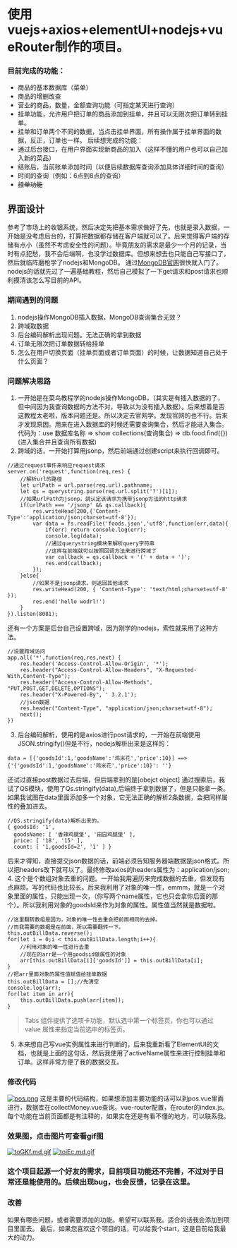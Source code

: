 # 使用vuejs+axios+elementUI+nodejs+vueRouter制作的项目。
### 目前完成的功能：
* 商品的基本数据库（菜单）
* 商品的增删改查
* 营业的商品，数量，金额查询功能（可指定某天进行查询）
* 挂单功能，允许用户把订单的商品添加到挂单，并且可以无限次把订单转到挂单。
* 挂单和订单两个不同的数据，当点击挂单界面，所有操作属于挂单界面的数据，反正，订单也一样。
后续想完成的功能：
* 通过后台接口，在用户界面实现新商品的加入（这样不懂的用户也可以自己加入新的菜品）
* 结账后，当前账单添加时间（以便后续数据库查询添加具体详细时间的查询）
* 时间的查询（例如：6点到8点的查询）
* ~~挂单功能~~
## 界面设计
参考了市场上的收银系统，然后决定先把基本需求做好了先，也就是录入数据，一开始是没考虑后台的，打算把数据都存储在客户端就可以了。后来觉得客户端的存储有点小（虽然不考虑安全性的问题）。毕竟朋友的需求是最少一个月的记录，当时有点犯愁，我不会后端啊，也没学过数据库。但想来想去也只能自己写接口了，然后就临阵磨枪学了nodejs和MongoDB。
通过[MongoDB官网](https://docs.mongodb.com/manual/reference/mongo-shell/)很快就入门了。nodejs的话就先过了一遍基础教程，然后自己模拟了一下get请求和post请求也顺利摸清该怎么写目前的API。
### 期间遇到的问题
1. nodejs操作MongoDB插入数据，MongoDB查询集合无效？
2. 跨域取数据
3. 后台编码解析出现问题。无法正确的拿到数据
4. 订单无限次把订单数据转给挂单
5. 怎么在用户切换页面（挂单页面或者订单页面）的时候，让数据知道自己处于什么页面？
### 问题解决思路
1. 一开始是在菜鸟教程学的nodejs操作MongoDB，（其实是有插入数据的了，但中间因为我查询数据的方法不对，导致以为没有插入数据）。后来想着是否这教程太老啦，版本问题还是。所以决定去官网学。发现官网的也不行。后来才发现原因。用来在进入数据库的时候还需要查询集合，然后才能进入集合。代码为：use 数据库名称 => show collections(查询集合) => db.food.find({})(进入集合并且查询所有数据)
2. 跨域的话，一开始打算用jsonp，然后前端通过创建script来执行回调即可。
```
//通过request事件来响应request请求
server.on('request',function(req,res) {
    //解析url的路径
    let urlPath = url.parse(req.url).pathname;
    let qs = querystring.parse(req.url.split('?')[1]);
    //如果urlPath为jsonp，就认定该请求为携带jsonp方法的http请求
    if(urlPath === '/jsonp' && qs.callback){
        res.writeHead(200,{'Content-Type':'application/json;charset=utf-8'});
        var data = fs.readFile('foods.json','utf8',function(err,data){
            if(err) return console.log(err);
            console.log(data);
            //通过querystring模块来解析query字符串
            //这样在前端就可以按照回调方法来进行跨域了
            var callback = qs.callback + '(' + data + ')';
            res.end(callback);
        });
    }else{
        //如果不是jsonp请求，则返回其他请求
        res.writeHead(200, { 'Content-Type': 'text/html;charset=utf-8' });
        res.end('hello wodrl!')
    }
}).listen(8081);
```
还有一个方案是后台自己设置跨域，因为刚学的nodejs，索性就采用了这种方法。
```
//设置跨域访问
app.all('*',function(req,res,next) {
    res.header('Access-Control-Allow-Origin', '*'); 
    res.header("Access-Control-Allow-Headers", "X-Requested-With,Content-Type");
    res.header("Access-Control-Allow-Methods", "PUT,POST,GET,DELETE,OPTIONS");
    res.header("X-Powered-By", ' 3.2.1');
    //json数据
    res.header("Content-Type", "application/json;charset=utf-8");
    next();
})
```
3. 后台编码解析，使用的是axios进行post请求的，一开始在前端使用JSON.stringify()但是不行，nodejs解析出来是这样的：
```
data = [{'goodsId':1,'goodsName':'鸡米花','price':10}] ==> {'{'goodsId':1,'goodsName':'鸡米花','price':10}': ''}
```
还试过直接post数据过去后端，但后端拿到的是[obejct object]
通过搜索后，我试了QS模块，使用了Qs.stringify(data),后端终于拿到数据了，但是只能拿一条。如果我试图在data里面添加多一个对象，它无法正确的解析2条数据，会把同样属性的叠加进去。
```
//QS.stringify(data)解析出来的。
{ goodsId: '1',
  goodsName: [ '香辣鸡腿堡', '田园鸡腿堡' ],
  price: [ '18', '15' ],
  count: [ '1,goodsId=2', '1' ] }
```
后来才得知，直接提交json数据的话，前端必须告知服务器端数据是json格式。所以把headers改下就可以了。最终修改axios的headers属性为：application/json;
4. 这个是个数组对象去重的问题。一开始我用遍历来完成数据的去重，但发现有点麻烦。写的代码也比较长。后来我利用了对象的唯一性，emmm，就是一个对象里面的属性，只能出现一次，（你写两个name属性，它也只会拿你后面的那个）。所以我利用对象的goodsId来作为对象的属性。属性值当然就是数据啦。
```
//这里翻转数组是因为，对象的唯一性去重会把前面相同的去掉。
//而我需要的数据是在前面，所以需要翻转一下。
this.outBillData.reverse();
for(let i = 0;i < this.outBillData.length;i++){
    //利用对象的唯一性进行去重
    //现在的arr是一个用goodsid做属性的对象
    arr[this.outBillData[i]['goodsId']] = this.outBillData[i];
}
//把arr里面对象的属性值赋值给挂单数据
this.outBillData = [];//先清空
console.log(arr);
for(let item in arr){
    this.outBillData.push(arr[item]);
}
```
> Tabs 组件提供了选项卡功能，默认选中第一个标签页，你也可以通过 value 属性来指定当前选中的标签页。
5. 本来想自己写vue实例属性来进行判断的，后来我重新看了ElementUI的文档，也就是上面的这句话，然后我使用了activeName属性来进行控制挂单和订单。这样非常方便了我的数据交互。
### 修改代码
[![pos.png](https://s6.postimg.cc/tcqhdub0h/pos.png)](https://postimg.cc/image/5yii1wt31/)
这是主要的代码结构，如果想添加主要功能的话可以到pos.vue里面进行，数据库在collectMoney.vue查询。vue-router配置，在router的index.js。每个功能在当前页面都是有注释的，如果实在还是有看不懂的地方，可以联系我。
### 效果图，点击图片可查看gif图
[![toGKf.md.gif](https://cuntuku.com/images/2018/08/01/toGKf.md.gif)](https://cuntuku.com/image/toGKf)
[![toiEc.md.gif](https://cuntuku.com/images/2018/08/01/toiEc.md.gif)](https://cuntuku.com/image/toiEc)
### 这个项目起源一个好友的需求，目前项目功能还不完善，不过对于日常还是能使用的。后续出现bug，也会反馈，记录在这里。
### 改善
如果有哪些问题，或者需要添加的功能。希望可以联系我。适合的话我会添加到项目里面去。
最后，如果您喜欢这个项目的话，可以给我个start，这是目前给我最大的动力。
